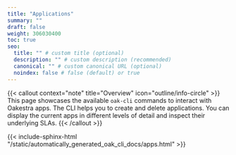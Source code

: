 ```yaml
---
title: "Applications"
summary: ""
draft: false
weight: 306030400
toc: true
seo:
  title: "" # custom title (optional)
  description: "" # custom description (recommended)
  canonical: "" # custom canonical URL (optional)
  noindex: false # false (default) or true
---
```


{{< callout context="note" title="Overview" icon="outline/info-circle" >}}
  This page showcases the available `oak-cli` commands to interact with Oakestra apps.
  The CLI helps you to create and delete applications.
  You can display the current apps in different levels of detail and inspect their underlying SLAs.
{{< /callout >}}

{{< include-sphinx-html "/static/automatically_generated_oak_cli_docs/apps.html" >}}
